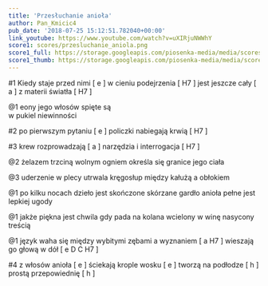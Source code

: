 ```yaml
---
title: 'Przesłuchanie anioła'
author: Pan_Kmicic4
pub_date: '2018-07-25 15:12:51.782040+00:00'
link_youtube: https://www.youtube.com/watch?v=uXIRjuNWWhY
score1: scores/przesluchanie_aniola.png
score1_full: https://storage.googleapis.com/piosenka-media/media/scores/przesluchanie_aniola.png
score1_thumb: https://storage.googleapis.com/piosenka-media/media/scores/przesluchanie_aniola.png.180x0_q85_upscale.png
---
```


#1
Kiedy staje przed nimi [ e ]
w cieniu podejrzenia [ H7 ]
jest jeszcze cały [ a ]
z materii światła [ H7 ]

@1
eony jego włosów
spięte są  
w pukiel
niewinności

#2
po pierwszym pytaniu [ e ]
policzki nabiegają krwią [ H7 ]

#3
krew rozprowadzają [ a ]
narzędzia i interrogacja [ H7 ]

@2
żelazem trzciną wolnym ogniem
określa się granice jego ciała

@3
uderzenie w plecy utrwala kręgosłup
między kałużą a obłokiem

@1
po kilku nocach
dzieło jest skończone
skórzane gardło anioła
pełne jest lepkiej ugody

@1
jakże piękna jest chwila
gdy pada na kolana
wcielony w winę
nasycony treścią

@1
język waha się
między wybitymi zębami
a wyznaniem [ a H7 ]
wieszają go głową w dół [ e D C H7 ]

#4
z włosów anioła [ e ]
ściekają krople wosku [ e ]
tworzą na podłodze [ h ]
prostą przepowiednię [ h ]